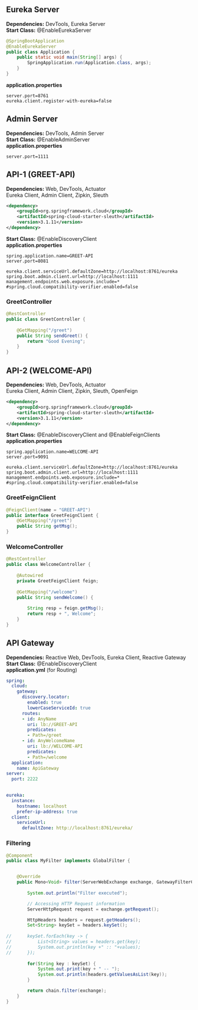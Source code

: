 ## Eureka Server
**Dependencies:** DevTools, Eureka Server<br>
**Start Class:** @EnableEurekaServer
```java
@SpringBootApplication
@EnableEurekaServer
public class Application {
	public static void main(String[] args) {
		SpringApplication.run(Application.class, args);
	}
}
```
**application.properties**
```properties
server.port=8761
eureka.client.register-with-eureka=false
```

## Admin Server
**Dependencies:** DevTools, Admin Server<br>
**Start Class:** @EnableAdminServer<br>
**application.properties**
```properties
server.port=1111
```

## API-1 (GREET-API)
**Dependencies:** Web, DevTools, Actuator<br>
Eureka Client, Admin Client, Zipkin, Sleuth<br>
```xml
<dependency>
    <groupId>org.springframework.cloud</groupId>
    <artifactId>spring-cloud-starter-sleuth</artifactId>
    <version>3.1.11</version>
</dependency>
```
**Start Class:** @EnableDiscoveryClient<br>
**application.properties**
```properties
spring.application.name=GREET-API
server.port=8081

eureka.client.serviceUrl.defaultZone=http://localhost:8761/eureka
spring.boot.admin.client.url=http://localhost:1111
management.endpoints.web.exposure.include=*
#spring.cloud.compatibility-verifier.enabled=false
```
### GreetController
```java
@RestController
public class GreetController {
	
	@GetMapping("/greet")
	public String sendGreet() {
		return "Good Evening";
	}
}
```
## API-2 (WELCOME-API)
**Dependencies:** Web, DevTools, Actuator<br>
Eureka Client, Admin Client, Zipkin, Sleuth, OpenFeign<br>
```xml
<dependency>
    <groupId>org.springframework.cloud</groupId>
    <artifactId>spring-cloud-starter-sleuth</artifactId>
    <version>3.1.11</version>
</dependency>
```
**Start Class:** @EnableDiscoveryClient and @EnableFeignClients<br>
**application.properties**
```properties
spring.application.name=WELCOME-API
server.port=9091

eureka.client.serviceUrl.defaultZone=http://localhost:8761/eureka
spring.boot.admin.client.url=http://localhost:1111
management.endpoints.web.exposure.include=*
#spring.cloud.compatibility-verifier.enabled=false
```
### GreetFeignClient
```java
@FeignClient(name = "GREET-API")
public interface GreetFeignClient {
	@GetMapping("/greet")
	public String getMsg();
}

```
### WelcomeController
```java
@RestController
public class WelcomeController {
	
	@Autowired
	private GreetFeignClient feign;
	
	@GetMapping("/welcome")
	public String sendWelcome() {
		
		String resp = feign.getMsg();
		return resp + ", Welcome";
	}
}
```
## API Gateway
**Dependencies:** Reactive Web, DevTools, Eureka Client, Reactive Gateway<br>
**Start Class:** @EnableDiscoveryClient<br>
**application.yml** (for Routing)
```yml
spring:
  cloud:
    gateway:
      discovery.locator:
        enabled: true
        lowerCaseServiceId: true
      routes:
      - id: AnyName
        uri: lb://GREET-API
        predicates:
        - Path=/greet
      - id: AnyWelcomeName
        uri: lb://WELCOME-API
        predicates:
        - Path=/welcome
  application:
    name: ApiGateway
server:
  port: 2222
  

eureka:
  instance:
    hostname: localhost
    prefer-ip-address: true
  client:
    serviceUrl:
      defaultZone: http://localhost:8761/eureka/
```
### Filtering
```java
@Component
public class MyFilter implements GlobalFilter {


	@Override
	public Mono<Void> filter(ServerWebExchange exchange, GatewayFilterChain chain) {
		
		System.out.println("Filter executed");

		// Accessing HTTP Request information
		ServerHttpRequest request = exchange.getRequest();

		HttpHeaders headers = request.getHeaders();
		Set<String> keySet = headers.keySet();
		
//		keySet.forEach(key -> {
//			List<String> values = headers.get(key);
//			System.out.println(key +" :: "+values);
//		});
		
		for(String key : keySet) {
			System.out.print(key + " -- ");
			System.out.println(headers.getValuesAsList(key));
		}

		return chain.filter(exchange);
	}
}
```
